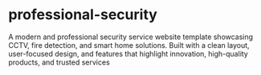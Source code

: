 # professional-security
A modern and professional security service website template showcasing CCTV, fire detection, and smart home solutions. Built with a clean layout, user-focused design, and features that highlight innovation, high-quality products, and trusted services
